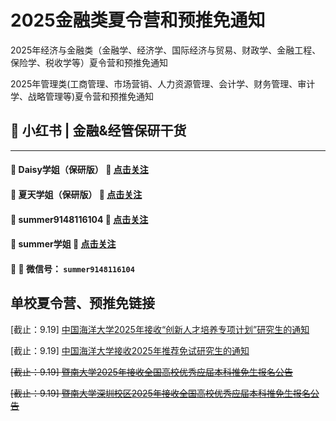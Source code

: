 # 2025金融类夏令营和预推免通知
2025年经济与金融类（金融学、经济学、国际经济与贸易、财政学、金融工程、保险学、税收学等）夏令营和预推免通知

2025年管理类(工商管理、市场营销、人力资源管理、会计学、财务管理、审计学、战略管理等)夏令营和预推免通知

## 📌 小红书 | 金融&经管保研干货

---

#### 🔹 **Daisy学姐（保研版）**  🔗 [**点击关注**](https://www.xiaohongshu.com/user/profile/61874059000000001000a91e?xsec_token=ABDypfG5iQagk934DX9OALkfmXZ41Y_HLv4D15TIdJ7dc%3D&xsec_source=pc_search)  

#### 🔹 **夏天学姐（保研版）**  🔗 [**点击关注**](https://www.xiaohongshu.com/user/profile/668d01b0000000000d025074?xsec_token=AB8mUHkP9ypt00xuGyhyDMxTswq9gllVcgBTS18v4_wtk%3D&xsec_source=pc_search)  

#### 🔹 **summer9148116104**  🔗 [**点击关注**](https://www.xiaohongshu.com/user/profile/655e485a00000000080026c3?xsec_token=AB3ElN_OjoZsRAjh6MQEpwqNOmpqRk7fiDPTjGiXmc-_0%3D&xsec_source=pc_search)  

#### 🔹 **summer学姐**  🔗 [**点击关注**](https://www.xiaohongshu.com/user/profile/656371ce000000000802c87e?xsec_token=AB4LZkCVGHRHZ9YjVciMXkJD4yWkguVbgYhTbTOlguh_s%3D&xsec_source=pc_search)  

#### 📌 💬 **微信号：** `summer9148116104`


## 单校夏令营、预推免链接

[截止：9.19] [中国海洋大学2025年接收“创新人才培养专项计划”研究生的通知](https://yz.ouc.edu.cn/2024/0827/c5926a482047/page.htm)

[截止：9.19] [中国海洋大学接收2025年推荐免试研究生的通知](https://yz.ouc.edu.cn/2024/0827/c5926a482049/page.htm)

~~[截止：9.19] [暨南大学2025年接收全国高校优秀应届本科推免生报名公告](https://yz.jnu.edu.cn/2024/0810/c33059a819263/page.htm)~~

~~[截止：9.19] [暨南大学深圳校区2025年接收全国高校优秀应届本科推免生报名公告](https://sz.jnu.edu.cn/2024/0828/c10943a819711/page.htm)~~
